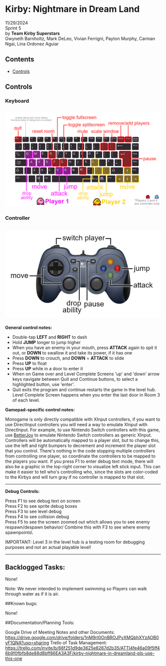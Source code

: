 # Kirby: Nightmare in Dream Land
11/29/2024 <br>
Sprint 5 <br>
by **Team Kirby Superstars** <br> 
Gwyneth Barnholtz, Mark DeLeo, Vivian Ferrigni, Payton Murphy, Carman Ngai, Lina Ordonez Aguiar

## Contents
* [Controls](#controls)

<a id="controls"></a>
## Controls
### Keyboard
![image](.readme_content/keyboard%20guide.png) 
---
### Controller
![image](.readme_content/controller%20guide.png) 
---
**General control notes:**
- Double-tap **LEFT** and **RIGHT** to dash
- Hold **JUMP** longer to jump higher
- When you have an enemy in your mouth, press **ATTACK** again to spit it out, or **DOWN** to swallow it and take its power, if it has one
- Press **DOWN** to crouch, and **DOWN** + **ATTACK** to slide
- Press **UP** to float
- Press **UP** while in a door to enter it
- When on Game over and Level Complete Screens 'up' and 'down' arrow keys navigate between Quit and Continue buttons, to select a highlighted button, use 'enter'.
- Quit exits the program and continue restarts the game in the level hub. Level Complete Screen happens when you enter the last door in Room 3 of each level.

**Gamepad-specific control notes:**  

Monogame is only directly compatible with XInput controllers, if you want to use DirectInput controllers you will need a way to emulate XInput with DirectInput. For example, to use Nintendo Switch controllers with this game, use [BetterJoy](https://www.betterjoy.org/) to emulate Nintendo Switch controllers as generic XInput. Controllers will be automatically mapped to a player slot, but to change this, use the left and right bumpers to decrement and increment the player slot that you control. There's nothing in the code stopping multiple controllers from controlling one player, so coordinate the controllers to be mapped to the players you want. If you press F1 to enter debug text mode, there will also be a graphic in the top-right corner to visualize left stick input. This can make it easier to tell who's controlling who, since the slots are color-coded to the Kirbys and will turn gray if no controller is mapped to that slot. 

---

**Debug Controls:**  

Press F1 to see debug text on screen\
Press F2 to see sprite debug boxes\
Press F3 to see level debug\
Press F4 to see collision debug\
Press F5 to see the screen zoomed out which allows you to see enemy respawn/despawn behavior/
Combine this with F3 to see where enemy spawnpoints\

IMPORTANT: Level 3 in the level hub is a testing room for debugging purposes and not an actual playable level!

---

## Backlogged Tasks:

None!

Note: We never intended to implement swimming so Players can walk through water as if it is air. 

##Known bugs:

None!

##Documentation/Planning Tools:

Google Drive of Meeting Notes and other Documents: https://drive.google.com/drive/folders/1nM9rI0OnBROJPyXMQbhXYzAOB0yF1QNA?usp=sharing 
Trello of Task Management: https://trello.com/invite/b/66f251d9de3625e8267d2b35/ATTI4fe46a09f5ff46b9f0fbfb8de88d8bff86EA3A3F/kirby-nightmare-in-dreamland-pls-use-this-one
